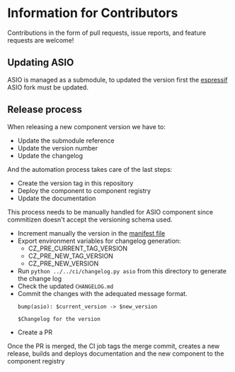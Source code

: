 # Information for Contributors

Contributions in the form of pull requests, issue reports, and feature requests are welcome!

## Updating ASIO

ASIO is managed as a submodule, to updated the version first the [espressif](github.com/espressif/asio) ASIO fork must be updated.

## Release process

When releasing a new component version we have to:

* Update the submodule reference
* Update the version number
* Update the changelog

And the automation process takes care of the last steps:

* Create the version tag in this repository
* Deploy the component to component registry
* Update the documentation

This process needs to be manually handled for ASIO component since commitizen doesn't accept the versioning schema used.

* Increment manually the version in the [manifest file](idf_component.yml)
* Export environment variables for changelog generation:
    - CZ_PRE_CURRENT_TAG_VERSION
    - CZ_PRE_NEW_TAG_VERSION
    - CZ_PRE_NEW_VERSION
* Run `python ../../ci/changelog.py asio` from this directory to generate the change log
* Check the updated `CHANGELOG.md`
* Commit the changes with the adequated message format.
    ```
    bump(asio): $current_version -> $new_version

    $Changelog for the version
    ```
* Create a PR

Once the PR is merged, the CI job tags the merge commit, creates a new release, builds and deploys documentation and the new component to the component registry
